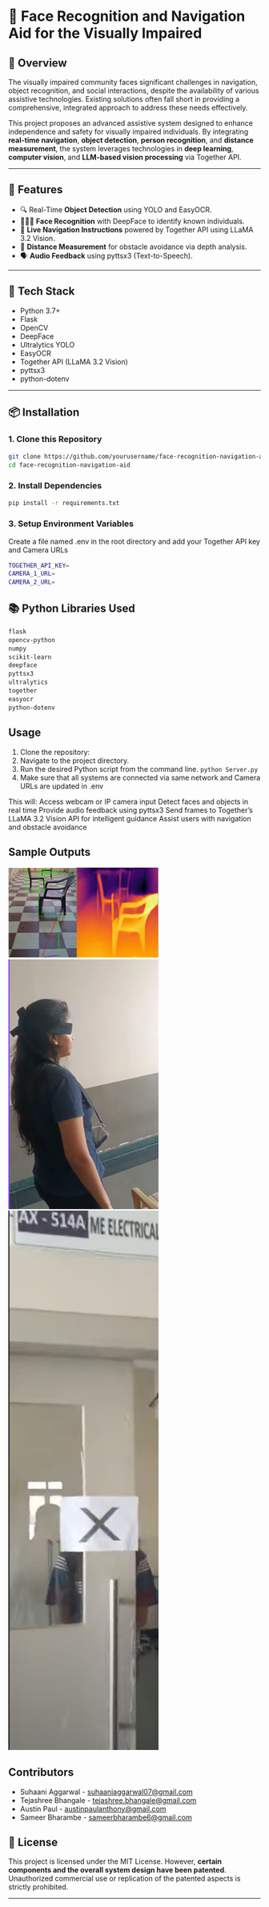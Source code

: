 # 🧭 Face Recognition and Navigation Aid for the Visually Impaired

## 🧠 Overview

The visually impaired community faces significant challenges in navigation, object recognition, and social interactions, despite the availability of various assistive technologies. Existing solutions often fall short in providing a comprehensive, integrated approach to address these needs effectively.

This project proposes an advanced assistive system designed to enhance independence and safety for visually impaired individuals. By integrating **real-time navigation**, **object detection**, **person recognition**, and **distance measurement**, the system leverages technologies in **deep learning**, **computer vision**, and **LLM-based vision processing** via Together API.

---

## 🚀 Features

- 🔍 Real-Time **Object Detection** using YOLO and EasyOCR.
- 🧑‍🤝‍🧑 **Face Recognition** with DeepFace to identify known individuals.
- 📍 **Live Navigation Instructions** powered by Together API using LLaMA 3.2 Vision.
- 📏 **Distance Measurement** for obstacle avoidance via depth analysis.
- 🗣️ **Audio Feedback** using pyttsx3 (Text-to-Speech).

---

## 🧰 Tech Stack

- Python 3.7+
- Flask
- OpenCV
- DeepFace
- Ultralytics YOLO
- EasyOCR
- Together API (LLaMA 3.2 Vision)
- pyttsx3
- python-dotenv

---

## 📦 Installation

### 1. Clone this Repository

```bash
git clone https://github.com/yourusername/face-recognition-navigation-aid.git
cd face-recognition-navigation-aid
```
### 2.  Install Dependencies

```bash
pip install -r requirements.txt
```
### 3. Setup Environment Variables
Create a file named .env in the root directory and add your Together API key and Camera URLs

```bash
TOGETHER_API_KEY=
CAMERA_1_URL=
CAMERA_2_URL=
```
## 📚 Python Libraries Used

```txt
flask
opencv-python
numpy
scikit-learn
deepface
pyttsx3
ultralytics
together
easyocr
python-dotenv
```
## Usage

1. Clone the repository:
2. Navigate to the project directory.
3. Run the desired Python script from the command line.
   ``python Server.py``
4. Make sure that all systems are connected via same network and Camera URLs are updated in .env

This will:
Access webcam or IP camera input
Detect faces and objects in real time
Provide audio feedback using pyttsx3
Send frames to Together’s LLaMA 3.2 Vision API for intelligent guidance
Assist users with navigation and obstacle avoidance

## Sample Outputs

<p float="left">
  <img src="1.png" alt="Distance Calculation" width="300"/>
  <img src="2.png" alt="Testing" width="300"/>
  <img src="3.png" alt="Custom Door Signs" width="300"/>
</p>

## Contributors

- Suhaani Aggarwal - suhaaniaggarwal07@gmail.com
- Tejashree Bhangale - tejashree.bhangale@gmail.com
- Austin Paul - austinpaulanthony@gmail.com
- Sameer Bharambe - sameerbharambe6@gmail.com

## 📄 License

This project is licensed under the MIT License. However, **certain components and the overall system design have been patented**. Unauthorized commercial use or replication of the patented aspects is strictly prohibited.

---
